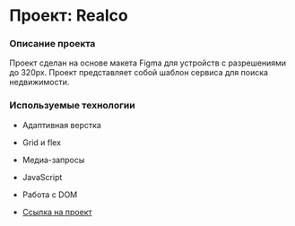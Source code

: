 # Проект: Realco

### Описание проекта

Проект сделан на основе макета Figma для устройств с разрешениями до 320px. Проект представляет собой шаблон сервиса для поиска недвижимости.

### Используемые технологии

* Адаптивная верстка
* Grid и flex
* Медиа-запросы
* JavaScript
* Работа с DOM

* [Ссылка на проект]()
